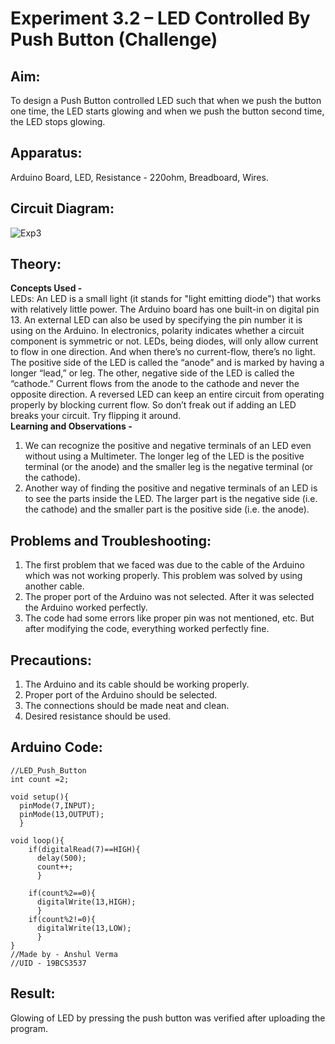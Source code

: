 # Experiment 3.2 – LED Controlled By Push Button (Challenge)


## Aim:
To design a Push Button controlled LED such that when we push the button one time, the LED starts glowing and when we push the button second time, the LED stops glowing.

## Apparatus:
Arduino Board, LED, Resistance - 220ohm, Breadboard, Wires.

## Circuit Diagram:
![Exp3](https://user-images.githubusercontent.com/54620652/65169226-bf714600-da63-11e9-9d98-7470dcdfbdc7.png)

## Theory:
**Concepts Used -**\
LEDs:
An LED is a small light (it stands for "light emitting diode") that works with relatively little power. The Arduino board has one built-in on digital pin 13.
An external LED can also be used by specifying the pin number it is using on the Arduino.
In electronics, polarity indicates whether a circuit component is symmetric or not. LEDs, being diodes, will only allow current to flow in one direction. And when there’s no current-flow, there’s no light.
The positive side of the LED is called the “anode” and is marked by having a longer “lead,” or leg. The other, negative side of the LED is called the “cathode.” Current flows from the anode to the cathode and never the opposite direction. A reversed LED can keep an entire circuit from operating properly by blocking current flow. So don’t freak out if adding an LED breaks your circuit. Try flipping it around.\
**Learning and Observations -**
1. We can recognize the positive and negative terminals of an LED even without using a Multimeter. The longer leg of the LED is the positive terminal (or the anode) and the smaller leg is the negative terminal (or the cathode).
2. Another way of finding the positive and negative terminals of an LED is to see the parts inside the LED. The larger part is the negative side (i.e. the cathode) and the smaller part is the positive side (i.e. the anode).

## Problems and Troubleshooting:
1. The first problem that we faced was due to the cable of the Arduino which was not working properly. This problem was solved by using another cable.
2. The proper port of the Arduino was not selected. After it was selected the Arduino worked perfectly.
3. The code had some errors like proper pin was not mentioned, etc. But after modifying the code, everything worked perfectly fine.

## Precautions:
1. The Arduino and its cable should be working properly.
2. Proper port of the Arduino should be selected.
3. The connections should be made neat and clean.
4. Desired resistance should be used.

## Arduino Code:
```
//LED_Push_Button
int count =2;

void setup(){
  pinMode(7,INPUT);
  pinMode(13,OUTPUT);
  }
  
void loop(){
    if(digitalRead(7)==HIGH){
      delay(500);
      count++;
      }
      
    if(count%2==0){
      digitalWrite(13,HIGH);
      }
    if(count%2!=0){
      digitalWrite(13,LOW);
      }     
}
//Made by - Anshul Verma
//UID - 19BCS3537
```

## Result:
Glowing of LED by pressing the push button was verified after uploading the program.
